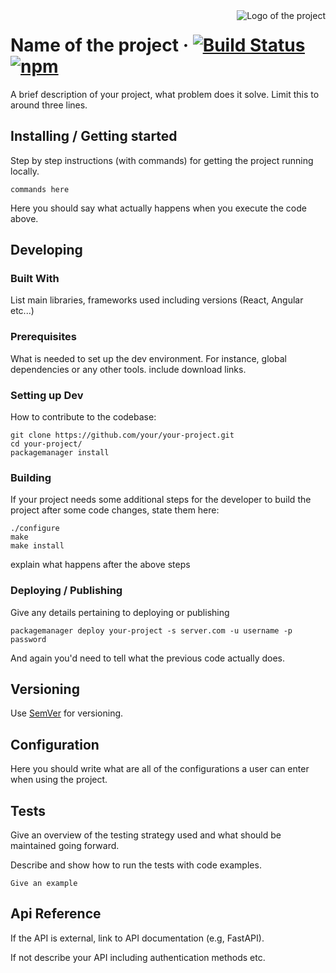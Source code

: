 <img src="./images/logo.sample.png" alt="Logo of the project" align="right">

# Name of the project &middot; [![Build Status](https://img.shields.io/travis/npm/npm/latest.svg?style=flat-square)](https://travis-ci.org/npm/npm) [![npm](https://img.shields.io/npm/v/npm.svg?style=flat-square)](https://www.npmjs.com/package/npm)

A brief description of your project, what problem does it solve. Limit this to around three lines. 

## Installing / Getting started

Step by step instructions (with commands) for getting the project running locally.

```shell
commands here
```

Here you should say what actually happens when you execute the code above.

## Developing

### Built With
List main libraries, frameworks used including versions (React, Angular etc...)

### Prerequisites
What is needed to set up the dev environment. For instance, global dependencies or any other tools. include download links.


### Setting up Dev

How to contribute to the codebase:

```shell
git clone https://github.com/your/your-project.git
cd your-project/
packagemanager install
```

### Building

If your project needs some additional steps for the developer to build the
project after some code changes, state them here:

```shell
./configure
make
make install
```

explain what happens after the above steps

### Deploying / Publishing
Give any details pertaining to deploying or publishing

```shell
packagemanager deploy your-project -s server.com -u username -p password
```

And again you'd need to tell what the previous code actually does.

## Versioning

Use [SemVer](http://semver.org/) for versioning.


## Configuration

Here you should write what are all of the configurations a user can enter when using the project.

## Tests

Give an overview of the testing strategy used and what should be maintained going forward.

Describe and show how to run the tests with code examples.

```shell
Give an example
```

## Api Reference

If the API is external, link to API documentation (e.g, FastAPI). 

If not describe your API including authentication methods etc. 
